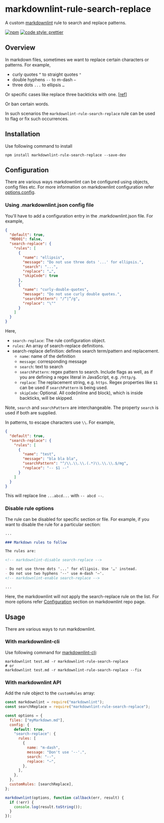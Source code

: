 # markdownlint-rule-search-replace

A custom [markdownlint](https://github.com/DavidAnson/markdownlint) rule to search and replace patterns.

[![npm](https://img.shields.io/npm/v/markdownlint-rule-search-replace)](https://www.npmjs.com/package/markdownlint-rule-search-replace)
[![code style: prettier](https://img.shields.io/badge/code_style-prettier-ff69b4.svg?style=flat-square)](https://github.com/prettier/prettier)

## Overview

In markdown files, sometimes we want to replace certain characters or patterns.
For example,

- curly quotes `“` to straight quotes `"`
- double hyphens `--` to m-dash `—`
- three dots `...` to ellipsis `…`

Or specific cases like replace three backticks with one. [[ref](https://github.com/DavidAnson/markdownlint/issues/411)]

Or ban certain words.

In such scenarios the `markdownlint-rule-search-replace` rule can be used to flag or fix such occurrences.

## Installation

Use following command to install

```shell
npm install markdownlint-rule-search-replace --save-dev
```

## Configuration

There are various ways markdownlint can be configured using objects, config files etc. For more information on markdownlint configuration refer [options.config](https://github.com/DavidAnson/markdownlint#optionsconfig).

### Using .markdownlint.json config file

You'll have to add a configuration entry in the .markdownlint.json file.
For example,

```json
{
  "default": true,
  "MD001": false,
  "search-replace": {
    "rules": [
      {
        "name": "ellipsis",
        "message": "Do not use three dots '...' for ellipsis.",
        "search": "...",
        "replace": "…",
        "skipCode": true
      },
      {
        "name": "curly-double-quotes",
        "message": "Do not use curly double quotes.",
        "searchPattern": "/“|”/g",
        "replace": "\""
      }
    ]
  }
}
```

Here,

- `search-replace`: The rule configuration object.
- `rules`: An array of search-replace definitions.
- search-replace definition: defines search term/pattern and replacement.
  - `name`: name of the definition
  - `message`: corresponding message
  - `search`: text to search
  - `searchPattern`: regex pattern to search. Include flags as well, as if you are defining a regex literal in JavaScript, e.g. `/http/g`.
  - `replace`: The replacement string, e.g. `https`. Regex properties like `$1` can be used if `searchPattern` is being used.
  - `skipCode`: Optional. All code(inline and block), which is inside backticks, will be skipped.

Note, `search` and `searchPattern` are interchangeable. The property `search` is used if both are supplied.

In patterns, to escape characters use `\\`. For example,

```json
{
  "default": true,
  "search-replace": {
    "rules": [
      {
        "name": "test",
        "message": "bla bla bla",
        "searchPattern": "^/\\.\\.\\.(.*)\\.\\.\\.$/mg",
        "replace": "-- $1 --"
      }
    ]
  }
}
```

This will replace line `...abcd...` with `-- abcd --`.

### Disable rule options

The rule can be disabled for specific section or file. For example, if you want to disable the rule for a particular section:

```md
...

### Markdown rules to follow

The rules are:

<!-- markdownlint-disable search-replace -->

- Do not use three dots '...' for ellipsis. Use '…' instead.
- Do not use two hyphens '--' use m-dash '—'.
<!-- markdownlint-enable search-replace -->

...
```

Here, the markdownlint will not apply the search-replace rule on the list.
For more options refer [Configuration](https://github.com/DavidAnson/markdownlint#configuration) section on markdownlint repo page.

## Usage

There are various ways to run markdownlint.

### With markdownlint-cli

Use following command for [markdownlint-cli](https://github.com/igorshubovych/markdownlint-cli):

```shell
markdownlint test.md -r markdownlint-rule-search-replace
# or
markdownlint test.md -r markdownlint-rule-search-replace --fix
```

### With markdownlint API

Add the rule object to the `customRules` array:

```js
const markdownlint = require("markdownlint");
const searchReplace = require("markdownlint-rule-search-replace");

const options = {
  files: ["myMarkdown.md"],
  config: {
    default: true,
    "search-replace": {
      rules: [
        {
          name: "m-dash",
          message: "Don't use '--'.",
          search: "--",
          replace: "—",
        },
      ],
    },
  },
  customRules: [searchReplace],
};

markdownlint(options, function callback(err, result) {
  if (!err) {
    console.log(result.toString());
  }
});
```
